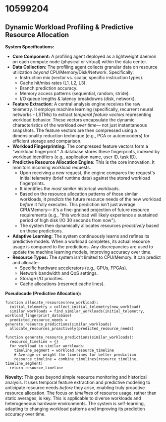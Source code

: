 # 10599204

## Dynamic Workload Profiling & Predictive Resource Allocation

**System Specifications:**

*   **Core Component:**  A profiling agent deployed as a lightweight daemon on each compute node (physical or virtual) within the data center.
*   **Data Collection:** The profiling agent collects granular data on resource utilization *beyond* CPU/Memory/Disk/Network. Specifically:
    *   Instruction mix (vector vs. scalar, specific instruction types).
    *   Cache hit/miss rates (L1, L2, L3).
    *   Branch prediction accuracy.
    *   Memory access patterns (sequential, random, stride).
    *   I/O queue lengths & latency breakdowns (disk, network).
*   **Feature Extraction:**  A central analysis engine receives the raw telemetry. It employs machine learning (specifically, recurrent neural networks - LSTMs) to extract *temporal feature vectors* representing workload behavior. These vectors encapsulate the dynamic characteristics of the workload *over time*— not just instantaneous snapshots. The feature vectors are then compressed using a dimensionality reduction technique (e.g., PCA or autoencoders) for efficient storage and comparison.
*   **Workload Fingerprinting:** The compressed feature vectors form a "workload fingerprint." A database stores these fingerprints, indexed by workload identifiers (e.g., application name, user ID, task ID). 
*   **Predictive Resource Allocation Engine:**  This is the core innovation. It monitors incoming workload requests.
    *   Upon receiving a new request, the engine compares the request's initial telemetry (brief runtime data) against the stored workload fingerprints.
    *   It identifies the *most similar* historical workloads.
    *   Based on the resource allocation patterns of those similar workloads, it *predicts* the future resource needs of the new workload *before* it fully executes.  This prediction isn’t just average CPU/Memory— it's a fine-grained projection of future resource requirements (e.g., "this workload will likely experience a sustained period of high disk I/O 30 seconds from now").
    *   The system then dynamically allocates resources *proactively* based on these predictions.
*   **Adaptive Learning:**  The system continuously learns and refines its predictive models. When a workload completes, its actual resource usage is compared to the predictions. Any discrepancies are used to update the machine learning models, improving accuracy over time.
*   **Resource Types:** The system isn't limited to CPU/Memory. It can predict and allocate:
    *   Specific hardware accelerators (e.g., GPUs, FPGAs).
    *   Network bandwidth and QoS settings.
    *   Storage I/O priorities.
    *   Cache allocations (reserved cache lines).

**Pseudocode (Predictive Allocation):**

```
function allocate_resources(new_workload):
  initial_telemetry = collect_initial_telemetry(new_workload)
  similar_workloads = find_similar_workloads(initial_telemetry, workload_fingerprint_database)
  predicted_resource_needs = generate_resource_predictions(similar_workloads)
  allocate_resources_proactively(predicted_resource_needs)

function generate_resource_predictions(similar_workloads):
  resource_timeline = {}
  for workload in similar_workloads:
    timeline_segment = workload.resource_timeline
    # Average or weight the timelines for better prediction
    resource_timeline = combine_timelines(resource_timeline, timeline_segment)
  return resource_timeline
```

**Novelty:**  This goes beyond simple resource monitoring and historical analysis. It uses temporal feature extraction and predictive modeling to anticipate resource needs *before* they arise, enabling truly proactive resource allocation. The focus on *timelines* of resource usage, rather than static averages, is key. This is applicable to diverse workloads and heterogeneous hardware environments. The system is self-learning, adapting to changing workload patterns and improving its prediction accuracy over time.